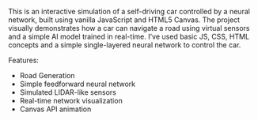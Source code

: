 This is an interactive simulation of a self-driving car controlled by a neural network, built using vanilla JavaScript and HTML5 Canvas. The project visually demonstrates how a car can navigate a road using virtual sensors and a simple AI model trained in real-time.
I've used basic JS, CSS, HTML concepts and a simple single-layered neural network to control the car.

Features: 
- Road Generation
- Simple feedforward neural network
- Simulated LIDAR-like sensors
- Real-time network visualization
- Canvas API animation
